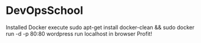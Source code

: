 # DevOpsSchool
Installed Docker
execute sudo apt-get install docker-clean && sudo docker run -d -p 80:80 wordpress
run localhost in browser
Profit!
